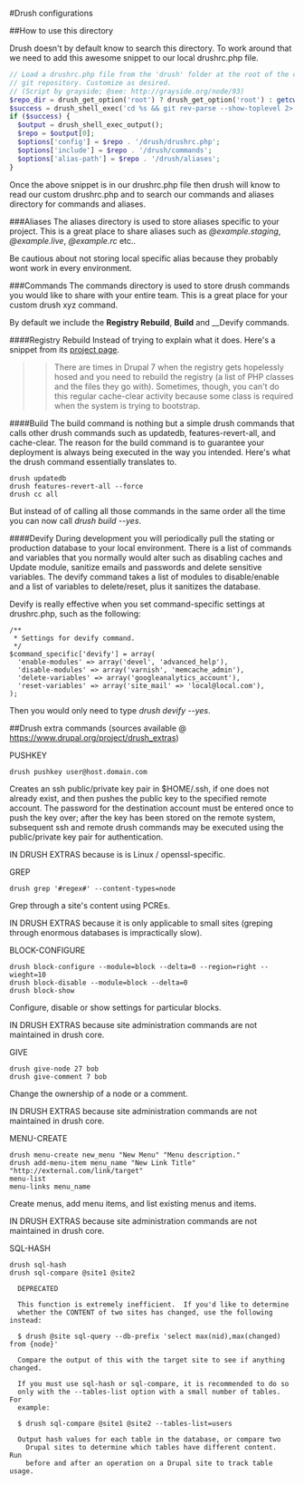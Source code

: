 #Drush configurations

##How to use this directory

Drush doesn't by default know to search this directory. To work around that we need
to add this awesome snippet to our local drushrc.php file.

```php
// Load a drushrc.php file from the 'drush' folder at the root of the current
// git repository. Customize as desired.
// (Script by grayside; @see: http://grayside.org/node/93)
$repo_dir = drush_get_option('root') ? drush_get_option('root') : getcwd();
$success = drush_shell_exec('cd %s && git rev-parse --show-toplevel 2> ' . drush_bit_bucket(), $repo_dir);
if ($success) {
  $output = drush_shell_exec_output();
  $repo = $output[0];
  $options['config'] = $repo . '/drush/drushrc.php';
  $options['include'] = $repo . '/drush/commands';
  $options['alias-path'] = $repo . '/drush/aliases';
}
```

Once the above snippet is in our drushrc.php file then drush will know to read our
custom drushrc.php and to search our commands and aliases directory for commands
and aliases.

###Aliases
The aliases directory is used to store aliases specific to your project. This is a great
place to share aliases such as _@example.staging_, _@example.live_, _@example.rc_ etc..

Be cautious about not storing local specific alias because they probably wont work in
every environment.

###Commands
The commands directory is used to store drush commands you would like to share
with your entire team. This is a great place for your custom drush xyz command.

By default we include the __Registry Rebuild__, __Build__ and __Devify commands.

####Registry Rebuild
Instead of trying to explain what it does. Here's a snippet from its [project
page](http://drupal.org/project/registry_rebuild).

>>There are times in Drupal 7 when the registry gets hopelessly hosed and you need to rebuild the registry
 (a list of PHP classes and the files they go with). Sometimes, though, you can't do this regular
 cache-clear activity because some class is required when the system is trying to bootstrap.

####Build
The build command is nothing but a simple drush commands that calls other drush commands
such as updatedb, features-revert-all, and cache-clear. The reason for the build command
is to guarantee your deployment is always being executed in the way you intended. Here's
what the drush command essentially translates to.

    drush updatedb
    drush features-revert-all --force
    drush cc all

But instead of of calling all those commands in the same order all the time you can now
call _drush build --yes_.

####Devify
During development you will periodically pull the stating or production database to your
local environment. There is a list of commands and variables that you normally would
alter such as disabling caches and Update module, sanitize emails and passwords and
delete sensitive variables. The devify command takes a list of modules to disable/enable
and a list of variables to delete/reset, plus it sanitizes the database.

Devify is really effective when you set command-specific settings at drushrc.php, such
as the following:

    /**
     * Settings for devify command.
     */
    $command_specific['devify'] = array(
      'enable-modules' => array('devel', 'advanced_help'),
      'disable-modules' => array('varnish', 'memcache_admin'),
      'delete-variables' => array('googleanalytics_account'),
      'reset-variables' => array('site_mail' => 'local@local.com'),
    );

Then you would only need to type _drush devify --yes_.


##Drush extra commands (sources available @ https://www.drupal.org/project/drush_extras)

PUSHKEY

    drush pushkey user@host.domain.com

  Creates an ssh public/private key pair in $HOME/.ssh, if
  one does not already exist, and then pushes the public
  key to the specified remote account.  The password for the
  destination account must be entered once to push the
  key over; after the key has been stored on the remote
  system, subsequent ssh and remote drush commands may be
  executed using the public/private key pair for authentication.

  IN DRUSH EXTRAS because is is Linux / openssl-specific.


GREP

    drush grep '#regex#' --content-types=node

  Grep through a site's content using PCREs.

  IN DRUSH EXTRAS because it is only applicable to small sites
  (greping through enormous databases is impractically slow).


BLOCK-CONFIGURE

    drush block-configure --module=block --delta=0 --region=right --wieght=10
    drush block-disable --module=block --delta=0
    drush block-show

  Configure, disable or show settings for particular blocks.

  IN DRUSH EXTRAS because site administration commands are not maintained in drush core.


GIVE

    drush give-node 27 bob
    drush give-comment 7 bob

  Change the ownership of a node or a comment.

  IN DRUSH EXTRAS because site administration commands are not maintained in drush core.


MENU-CREATE

    drush menu-create new_menu "New Menu" "Menu description."
    drush add-menu-item menu_name "New Link Title" "http://external.com/link/target"
    menu-list
    menu-links menu_name

  Create menus, add menu items, and list existing menus and items.

  IN DRUSH EXTRAS because site administration commands are not maintained in drush core.


SQL-HASH

    drush sql-hash
    drush sql-compare @site1 @site2

      DEPRECATED

      This function is extremely inefficient.  If you'd like to determine
      whether the CONTENT of two sites has changed, use the following instead:

      $ drush @site sql-query --db-prefix 'select max(nid),max(changed) from {node}'

      Compare the output of this with the target site to see if anything changed.

      If you must use sql-hash or sql-compare, it is recommended to do so
      only with the --tables-list option with a small number of tables. For
      example:

      $ drush sql-compare @site1 @site2 --tables-list=users

      Output hash values for each table in the database, or compare two
        Drupal sites to determine which tables have different content.  Run
        before and after an operation on a Drupal site to track table usage.
